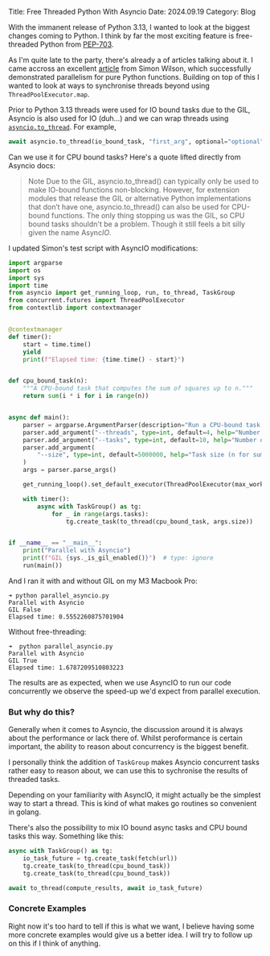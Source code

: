 Title: Free Threaded Python With Asyncio
Date: 2024.09.19
Category: Blog

With the immanent release of Python 3.13, I wanted to look at the biggest changes coming to Python. I think by far the most exciting feature is free-threaded Python from [PEP-703](https://peps.python.org/pep-0703/).

As I'm quite late to the party, there's already a of articles talking about it. I came accross an excellent [article](https://til.simonwillison.net/python/trying-free-threaded-python) from Simon Wilson, which successfully demonstrated parallelism for pure Python functions. Building on top of this I wanted to look at ways to synchronise threads beyond using `ThreadPoolExecutor.map`. 

Prior to Python 3.13 threads were used for IO bound tasks due to the GIL, Asyncio is also used for IO (duh...) and we can wrap threads using [`asyncio.to_thread`](https://docs.python.org/3/library/asyncio-task.html#asyncio.to_thread). For example,

```python
await asyncio.to_thread(io_bound_task, "first_arg", optional="optional")
```

Can we use it for CPU bound tasks? Here's a quote lifted directly from Asyncio docs:

> Note Due to the GIL, asyncio.to_thread() can typically only be used to make IO-bound functions non-blocking. However, for extension modules that release the GIL or alternative Python implementations that don’t have one, asyncio.to_thread() can also be used for CPU-bound functions.
The only thing stopping us was the GIL, so CPU bound tasks shouldn't be a problem. Though it still feels a bit silly given the name Async*IO*.

I updated Simon's test script with AsyncIO modifications:

```python
import argparse
import os
import sys
import time
from asyncio import get_running_loop, run, to_thread, TaskGroup
from concurrent.futures import ThreadPoolExecutor
from contextlib import contextmanager


@contextmanager
def timer():
    start = time.time()
    yield
    print(f"Elapsed time: {time.time() - start}")


def cpu_bound_task(n):
    """A CPU-bound task that computes the sum of squares up to n."""
    return sum(i * i for i in range(n))


async def main():
    parser = argparse.ArgumentParser(description="Run a CPU-bound task with threads")
    parser.add_argument("--threads", type=int, default=4, help="Number of threads")
    parser.add_argument("--tasks", type=int, default=10, help="Number of tasks")
    parser.add_argument(
        "--size", type=int, default=5000000, help="Task size (n for sum of squares)"
    )
    args = parser.parse_args()

    get_running_loop().set_default_executor(ThreadPoolExecutor(max_workers=args.threads))

    with timer():
        async with TaskGroup() as tg:
            for _ in range(args.tasks):
                tg.create_task(to_thread(cpu_bound_task, args.size))


if __name__ == "__main__":
    print("Parallel with Asyncio")
    print(f"GIL {sys._is_gil_enabled()}")  # type: ignore
    run(main())
```

And I ran it with and without GIL on my M3 Macbook Pro:
```
➜ python parallel_asyncio.py
Parallel with Asyncio
GIL False
Elapsed time: 0.5552260875701904
```

Without free-threading:
```
➜  python parallel_asyncio.py
Parallel with Asyncio
GIL True
Elapsed time: 1.6787209510803223
```
The results are as expected, when we use AsyncIO to run our code concurrently we observe the speed-up we'd expect from parallel execution.

### But why do this?
Generally when it comes to Asyncio, the discussion around it is always about the performance or lack there of. Whilst peroformance is certain important, the ability to reason about concurrency is the biggest benefit.

I personally think the addition of `TaskGroup` makes Asyncio concurrent tasks rather easy to reason about, we can use this to sychronise the results of threaded tasks. 

Depending on your familiarity with AsyncIO, it might actually be the simplest way to start a thread. This is kind of what makes go routines so convenient in golang.

There's also the possibility to mix IO bound async tasks and CPU bound tasks this way. Something like this:
```python
async with TaskGroup() as tg:
    io_task_future = tg.create_task(fetch(url))
    tg.create_task(to_thread(cpu_bound_task))
    tg.create_task(to_thread(cpu_bound_task))

await to_thread(compute_results, await io_task_future)
```

### Concrete Examples
Right now it's too hard to tell if this is what we want, I believe having some more concrete examples would give us a better idea. I will try to follow up on this if I think of anything.
